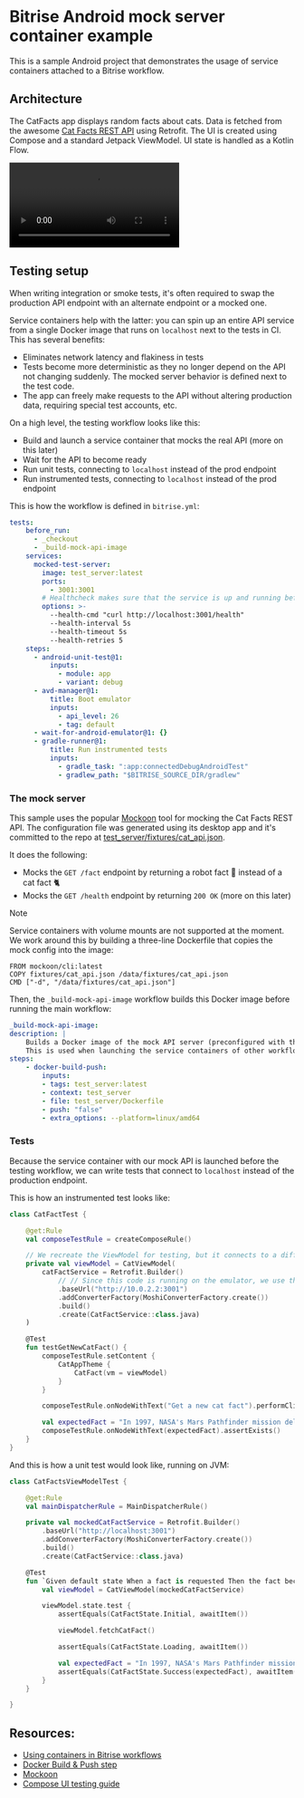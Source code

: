 # Bitrise Android mock server container example

This is a sample Android project that demonstrates the usage of service containers attached to a Bitrise workflow.

## Architecture

The CatFacts app displays random facts about cats. Data is fetched from the awesome [Cat Facts REST API](https://catfact.ninja/) using Retrofit. The UI is created using Compose and a standard Jetpack ViewModel. UI state is handled as a Kotlin Flow.

![Demo screen recording](docs/demo.mp4)

## Testing setup

When writing integration or smoke tests, it's often required to swap the production API endpoint with an alternate endpoint or a mocked one.

Service containers help with the latter: you can spin up an entire API service from a single Docker image that runs on `localhost` next to the tests in CI. This has several benefits:

- Eliminates network latency and flakiness in tests
- Tests become more deterministic as they no longer depend on the API not changing suddenly. The mocked server behavior is defined next to the test code.
- The app can freely make requests to the API without altering production data, requiring special test accounts, etc.

On a high level, the testing workflow looks like this:

- Build and launch a service container that mocks the real API (more on this later)
- Wait for the API to become ready
- Run unit tests, connecting to `localhost` instead of the prod endpoint
- Run instrumented tests, connecting to `localhost` instead of the prod endpoint

This is how the workflow is defined in `bitrise.yml`:

```yml
tests:
    before_run:
      - _checkout
      - _build-mock-api-image
    services:
      mocked-test-server:
        image: test_server:latest
        ports:
          - 3001:3001
        # Healthcheck makes sure that the service is up and running before the tests start
        options: >-
          --health-cmd "curl http://localhost:3001/health"
          --health-interval 5s
          --health-timeout 5s
          --health-retries 5
    steps:
      - android-unit-test@1:
          inputs:
            - module: app
            - variant: debug
      - avd-manager@1:
          title: Boot emulator
          inputs:
            - api_level: 26
            - tag: default
      - wait-for-android-emulator@1: {}
      - gradle-runner@1:
          title: Run instrumented tests
          inputs:
            - gradle_task: ":app:connectedDebugAndroidTest"
            - gradlew_path: "$BITRISE_SOURCE_DIR/gradlew"

```

### The mock server

This sample uses the popular [Mockoon](https://mockoon.com/) tool for mocking the Cat Facts REST API. The configuration file was generated using its desktop app and it's committed to the repo at [test_server/fixtures/cat_api.json](test_server/fixtures/cat_api.json).

It does the following:

- Mocks the `GET /fact` endpoint by returning a robot fact 🤖 instead of a cat fact 🐈
- Mocks the `GET /health` endpoint by returning `200 OK` (more on this later)

> [!NOTE]
> Service containers with volume mounts are not supported at the moment. We work around this by building a three-line Dockerfile that copies the mock config into the image:

```
FROM mockoon/cli:latest
COPY fixtures/cat_api.json /data/fixtures/cat_api.json
CMD ["-d", "/data/fixtures/cat_api.json"]
```

Then, the `_build-mock-api-image` workflow builds this Docker image before running the main workflow:

```yml
_build-mock-api-image:
description: |
    Builds a Docker image of the mock API server (preconfigured with the correct routes).
    This is used when launching the service containers of other workflows.
steps:
    - docker-build-push:
        inputs:
        - tags: test_server:latest
        - context: test_server
        - file: test_server/Dockerfile
        - push: "false"
        - extra_options: --platform=linux/amd64
```

### Tests

Because the service container with our mock API is launched before the testing workflow, we can write tests that connect to `localhost` instead of the production endpoint.

This is how an instrumented test looks like:

```kotlin
class CatFactTest {

    @get:Rule
    val composeTestRule = createComposeRule()

    // We recreate the ViewModel for testing, but it connects to a different API endpoint
    private val viewModel = CatViewModel(
        catFactService = Retrofit.Builder()
            // // Since this code is running on the emulator, we use the special address 10.0.2.2 to reach the true localhost
            .baseUrl("http://10.0.2.2:3001")
            .addConverterFactory(MoshiConverterFactory.create())
            .build()
            .create(CatFactService::class.java)
    )

    @Test
    fun testGetNewCatFact() {
        composeTestRule.setContent {
            CatAppTheme {
                CatFact(vm = viewModel)
            }
        }

        composeTestRule.onNodeWithText("Get a new cat fact").performClick()

        val expectedFact = "In 1997, NASA's Mars Pathfinder mission delivered a robotic rover named Sojourner to the surface of Mars. This marked the first time a mobile robot roamed another planet, paving the way for future exploration rovers like Spirit, Opportunity, Curiosity, and Perseverance."
        composeTestRule.onNodeWithText(expectedFact).assertExists()
    }
}
```

And this is how a unit test would look like, running on JVM:

```kotlin
class CatFactsViewModelTest {

    @get:Rule
    val mainDispatcherRule = MainDispatcherRule()

    private val mockedCatFactService = Retrofit.Builder()
        .baseUrl("http://localhost:3001")
        .addConverterFactory(MoshiConverterFactory.create())
        .build()
        .create(CatFactService::class.java)

    @Test
    fun `Given default state When a fact is requested Then the fact becomes available`() = runTest {
        val viewModel = CatViewModel(mockedCatFactService)

        viewModel.state.test {
            assertEquals(CatFactState.Initial, awaitItem())

            viewModel.fetchCatFact()

            assertEquals(CatFactState.Loading, awaitItem())

            val expectedFact = "In 1997, NASA's Mars Pathfinder mission delivered a robotic rover named Sojourner to the surface of Mars. This marked the first time a mobile robot roamed another planet, paving the way for future exploration rovers like Spirit, Opportunity, Curiosity, and Perseverance."
            assertEquals(CatFactState.Success(expectedFact), awaitItem())
        }
    }

}
```

## Resources:

- [Using containers in Bitrise workflows](https://devcenter.bitrise.io/en/infrastructure/docker-containers-on-bitrise/using-containers-in-bitrise-workflows.html)
- [Docker Build & Push step](https://github.com/bitrise-steplib/bitrise-step-docker-build-push)
- [Mockoon](https://mockoon.com)
- [Compose UI testing guide](https://developer.android.com/jetpack/compose/testing#sync-auto)
